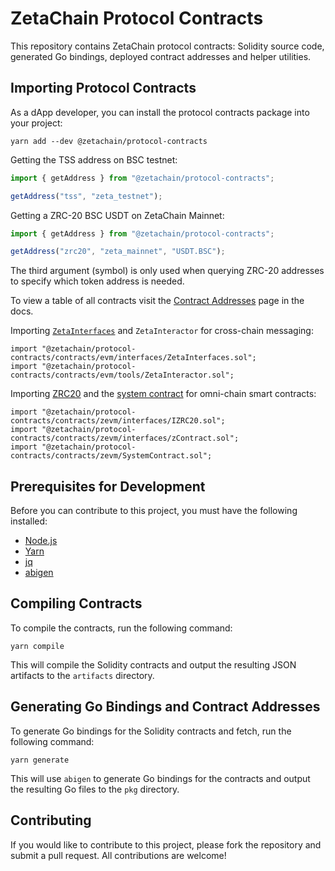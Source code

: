 # ZetaChain Protocol Contracts

This repository contains ZetaChain protocol contracts: Solidity source code,
generated Go bindings, deployed contract addresses and helper utilities.

## Importing Protocol Contracts

As a dApp developer, you can install the protocol contracts package into your
project:

```
yarn add --dev @zetachain/protocol-contracts
```

Getting the TSS address on BSC testnet:

```ts
import { getAddress } from "@zetachain/protocol-contracts";

getAddress("tss", "zeta_testnet");
```

Getting a ZRC-20 BSC USDT on ZetaChain Mainnet:

```ts
import { getAddress } from "@zetachain/protocol-contracts";

getAddress("zrc20", "zeta_mainnet", "USDT.BSC");
```

The third argument (symbol) is only used when querying ZRC-20 addresses to
specify which token address is needed.

To view a table of all contracts visit the [Contract Addresses](https://www.zetachain.com/docs/reference/contracts/) page in the docs.

Importing
[`ZetaInterfaces`](https://www.zetachain.com/docs/developers/architecture/contracts/contracts/evm/interfaces/ZetaInterfaces.sol/interface.ZetaInterfaces)
and `ZetaInteractor` for cross-chain messaging:

```solidity
import "@zetachain/protocol-contracts/contracts/evm/interfaces/ZetaInterfaces.sol";
import "@zetachain/protocol-contracts/contracts/evm/tools/ZetaInteractor.sol";
```

Importing [ZRC20](https://www.zetachain.com/docs/developers/tokens/zrc20/)
and the [system
contract](https://www.zetachain.com/docs/developers/architecture/contracts/contracts/zevm/SystemContract.sol/contract.SystemContract)
for omni-chain smart contracts:

```solidity
import "@zetachain/protocol-contracts/contracts/zevm/interfaces/IZRC20.sol";
import "@zetachain/protocol-contracts/contracts/zevm/interfaces/zContract.sol";
import "@zetachain/protocol-contracts/contracts/zevm/SystemContract.sol";
```

## Prerequisites for Development

Before you can contribute to this project, you must have the following installed:

- [Node.js](https://nodejs.org/)
- [Yarn](https://yarnpkg.com/)
- [jq](https://stedolan.github.io/jq/)
- [abigen](https://geth.ethereum.org/docs/tools/abigen)

## Compiling Contracts

To compile the contracts, run the following command:

```
yarn compile
```

This will compile the Solidity contracts and output the resulting JSON artifacts
to the `artifacts` directory.

## Generating Go Bindings and Contract Addresses

To generate Go bindings for the Solidity contracts and fetch, run the following command:

```
yarn generate
```

This will use `abigen` to generate Go bindings for the contracts and output the
resulting Go files to the `pkg` directory.

## Contributing

If you would like to contribute to this project, please fork the repository and
submit a pull request. All contributions are welcome!
